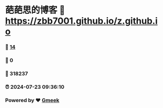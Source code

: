 # 葩葩思的博客 :link: https://zbb7001.github.io/z.github.io 
### :page_facing_up: [14](https://zbb7001.github.io/z.github.io/tag.html) 
### :speech_balloon: 0 
### :hibiscus: 318237 
### :alarm_clock: 2024-07-23 09:36:10 
### Powered by :heart: [Gmeek](https://github.com/Meekdai/Gmeek)
